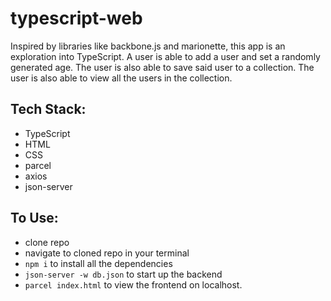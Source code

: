 # typescript-web

Inspired by libraries like backbone.js and marionette, this app is an exploration into TypeScript. A user is able to add a user and set a randomly generated age. The user is also able to save said user to a collection. The user is also able to view all the users in the collection.

## Tech Stack:

- TypeScript
- HTML
- CSS
- parcel
- axios
- json-server

## To Use:

- clone repo
- navigate to cloned repo in your terminal
- `npm i` to install all the dependencies
- `json-server -w db.json` to start up the backend
- `parcel index.html` to view the frontend on localhost.

